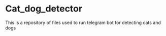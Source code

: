 # Cat_dog_detector
This is a repository of files used to run telegram bot for detecting cats and dogs
